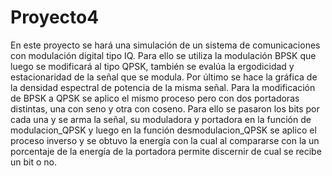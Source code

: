 # Proyecto4

En este proyecto se hará una simulación de un sistema de comunicaciones con modulación digital tipo IQ. Para ello se utiliza la modulación BPSK que luego se modificará al tipo QPSK, también se evalúa la ergodicidad y estacionaridad de la señal que se modula. Por último se hace la gráfica de la densidad espectral de potencia de la misma señal. Para la modificación de BPSK a QPSK se aplico el mismo proceso pero con dos portadoras distintas, una con seno y otra con coseno. Para ello se pasaron los bits por cada una y se arma la señal, su moduladora y portadora en la función de modulacion_QPSK y luego en la función desmodulacion_QPSK se aplico el proceso inverso y se obtuvo la energía con la cual al compararse con la un porcentaje de la energía de la portadora permite discernir de cual se recibe un bit o no.
